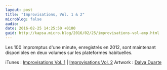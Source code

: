 ```yaml
---
layout: post
title: "Improvisations, Vol. 1 & 2"
microblog: false
audio: 
date: 2016-02-25 14:25:50 +0100
guid: http://kapsa.micro.blog/2016/02/25/improvisations-vol-amp.html
---
```

Les 100 impromptus d'une minute, enregistrés en 2012, sont maintenant disponibles en deux volumes sur les plateformes habituelles.

iTunes : <a href="https://itunes.apple.com/fr/album/improvisations-vol.-1/id1087709251">Improvisations Vol. 1</a> | <a href="https://itunes.apple.com/fr/album/improvisations-vol.-2/id1087684813">Improvisations Vol. 2</a>
Artwork : <a href="http://www.dalva-duarte.com">Dalva Duarte</a>

